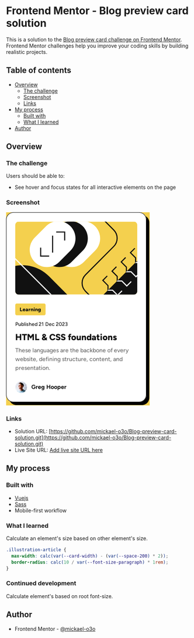# Frontend Mentor - Blog preview card solution

This is a solution to the [Blog preview card challenge on Frontend Mentor](https://www.frontendmentor.io/challenges/blog-preview-card-ckPaj01IcS). Frontend Mentor challenges help you improve your coding skills by building realistic projects.

## Table of contents

- [Overview](#overview)
  - [The challenge](#the-challenge)
  - [Screenshot](#screenshot)
  - [Links](#links)
- [My process](#my-process)
  - [Built with](#built-with)
  - [What I learned](#what-i-learned)
- [Author](#author)

## Overview

### The challenge

Users should be able to:

- See hover and focus states for all interactive elements on the page

### Screenshot

![](./screenshot.png)

### Links

- Solution URL: [https://github.com/mickael-o3o/Blog-preview-card-solution.git](https://github.com/mickael-o3o/Blog-preview-card-solution.git)
- Live Site URL: [Add live site URL here](https://mickael-o3o.github.io/Blog-preview-card-solution)

## My process

### Built with

- [Vuejs](https://vuejs.org)
- [Sass](https://sass-lang.com)
- Mobile-first workflow

### What I learned

Calculate an element's size based on other element's size.

```css
.illustration-article {
  max-width: calc(var(--card-width) - (var(--space-200) * 2));
  border-radius: calc(10 / var(--font-size-paragraph) * 1rem);
}
```

### Continued development

Calculate element's based on root font-size.

## Author

- Frontend Mentor - [@mickael-o3o](https://www.frontendmentor.io/profile/mickael-o3o)
